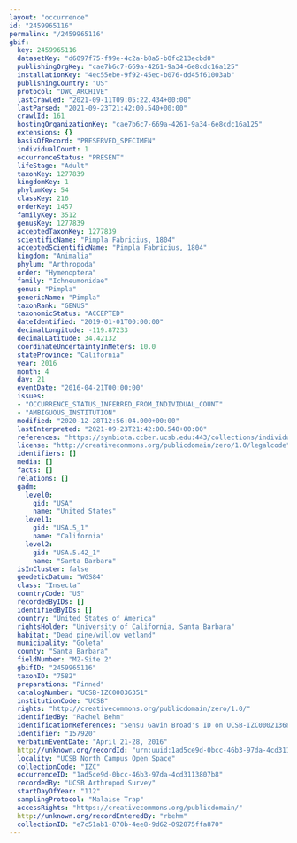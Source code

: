 ```yaml
---
layout: "occurrence"
id: "2459965116"
permalink: "/2459965116"
gbif:
  key: 2459965116
  datasetKey: "d6097f75-f99e-4c2a-b8a5-b0fc213ecbd0"
  publishingOrgKey: "cae7b6c7-669a-4261-9a34-6e8cdc16a125"
  installationKey: "4ec55ebe-9f92-45ec-b076-dd45f61003ab"
  publishingCountry: "US"
  protocol: "DWC_ARCHIVE"
  lastCrawled: "2021-09-11T09:05:22.434+00:00"
  lastParsed: "2021-09-23T21:42:00.540+00:00"
  crawlId: 161
  hostingOrganizationKey: "cae7b6c7-669a-4261-9a34-6e8cdc16a125"
  extensions: {}
  basisOfRecord: "PRESERVED_SPECIMEN"
  individualCount: 1
  occurrenceStatus: "PRESENT"
  lifeStage: "Adult"
  taxonKey: 1277839
  kingdomKey: 1
  phylumKey: 54
  classKey: 216
  orderKey: 1457
  familyKey: 3512
  genusKey: 1277839
  acceptedTaxonKey: 1277839
  scientificName: "Pimpla Fabricius, 1804"
  acceptedScientificName: "Pimpla Fabricius, 1804"
  kingdom: "Animalia"
  phylum: "Arthropoda"
  order: "Hymenoptera"
  family: "Ichneumonidae"
  genus: "Pimpla"
  genericName: "Pimpla"
  taxonRank: "GENUS"
  taxonomicStatus: "ACCEPTED"
  dateIdentified: "2019-01-01T00:00:00"
  decimalLongitude: -119.87233
  decimalLatitude: 34.42132
  coordinateUncertaintyInMeters: 10.0
  stateProvince: "California"
  year: 2016
  month: 4
  day: 21
  eventDate: "2016-04-21T00:00:00"
  issues:
  - "OCCURRENCE_STATUS_INFERRED_FROM_INDIVIDUAL_COUNT"
  - "AMBIGUOUS_INSTITUTION"
  modified: "2020-12-28T12:56:04.000+00:00"
  lastInterpreted: "2021-09-23T21:42:00.540+00:00"
  references: "https://symbiota.ccber.ucsb.edu:443/collections/individual/index.php?occid=157920"
  license: "http://creativecommons.org/publicdomain/zero/1.0/legalcode"
  identifiers: []
  media: []
  facts: []
  relations: []
  gadm:
    level0:
      gid: "USA"
      name: "United States"
    level1:
      gid: "USA.5_1"
      name: "California"
    level2:
      gid: "USA.5.42_1"
      name: "Santa Barbara"
  isInCluster: false
  geodeticDatum: "WGS84"
  class: "Insecta"
  countryCode: "US"
  recordedByIDs: []
  identifiedByIDs: []
  country: "United States of America"
  rightsHolder: "University of California, Santa Barbara"
  habitat: "Dead pine/willow wetland"
  municipality: "Goleta"
  county: "Santa Barbara"
  fieldNumber: "M2-Site 2"
  gbifID: "2459965116"
  taxonID: "7582"
  preparations: "Pinned"
  catalogNumber: "UCSB-IZC00036351"
  institutionCode: "UCSB"
  rights: "http://creativecommons.org/publicdomain/zero/1.0/"
  identifiedBy: "Rachel Behm"
  identificationReferences: "Sensu Gavin Broad's ID on UCSB-IZC00021368"
  identifier: "157920"
  verbatimEventDate: "April 21-28, 2016"
  http://unknown.org/recordId: "urn:uuid:1ad5ce9d-0bcc-46b3-97da-4cd3113807b8"
  locality: "UCSB North Campus Open Space"
  collectionCode: "IZC"
  occurrenceID: "1ad5ce9d-0bcc-46b3-97da-4cd3113807b8"
  recordedBy: "UCSB Arthropod Survey"
  startDayOfYear: "112"
  samplingProtocol: "Malaise Trap"
  accessRights: "https://creativecommons.org/publicdomain/"
  http://unknown.org/recordEnteredBy: "rbehm"
  collectionID: "e7c51ab1-870b-4ee8-9d62-092875ffa870"
---
```


